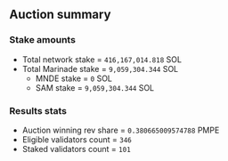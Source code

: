 ## Auction summary

### Stake amounts
- Total network stake = `416,167,014.818` SOL
- Total Marinade stake = `9,059,304.344` SOL
  - MNDE stake = `0` SOL
  - SAM stake = `9,059,304.344` SOL

### Results stats
- Auction winning rev share = `0.380665009574788` PMPE
- Eligible validators count = `346`
- Staked validators count = `101`
